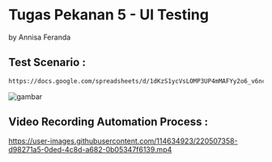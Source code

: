 # Tugas Pekanan 5 - UI Testing
by Annisa Feranda

## Test Scenario :
```bash
https://docs.google.com/spreadsheets/d/1dKzS1ycVsLOMP3UP4mMAFYy2o6_v6nc4/edit?usp=sharing&ouid=100654370420119157189&rtpof=true&sd=true
```
![gambar](https://user-images.githubusercontent.com/114634923/220040027-912b94fe-20ac-4f88-9b72-2312981a823a.png)

## Video Recording Automation Process :

https://user-images.githubusercontent.com/114634923/220507358-d98271a5-0ded-4c8d-a682-0b05347f6139.mp4
